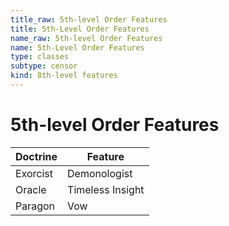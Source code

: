 ```yaml
---
title_raw: 5th-level Order Features
title: 5th-Level Order Features
name_raw: 5th-level Order Features
name: 5th-Level Order Features
type: classes
subtype: censor
kind: 8th-level features
---
```


# 5th-level Order Features

| Doctrine | Feature          |
| -------- | ---------------- |
| Exorcist | Demonologist     |
| Oracle   | Timeless Insight |
| Paragon  | Vow              |
